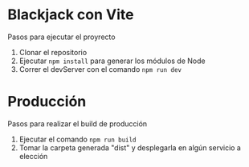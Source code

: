 # Blackjack con Vite

Pasos para ejecutar el proyrecto

1. Clonar el repositorio
2. Ejecutar ```npm install``` para generar los módulos de Node
3. Correr el devServer con el comando ```npm run dev``` 

# Producción 

Pasos para realizar el build de producción 

1. Ejecutar el comando ```npm run build``` 
2. Tomar la carpeta generada "dist" y desplegarla en algún servicio a elección